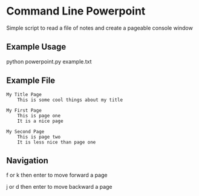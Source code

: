 # Command Line Powerpoint

Simple script to read a file of notes and create a pageable console window

## Example Usage
python powerpoint.py example.txt

## Example File

    My Title Page
	    This is some cool things about my title
	
	My First Page
		This is page one
		It is a nice page
	
	My Second Page
		This is page two
		It is less nice than page one

## Navigation
f or k then enter to move forward a page

j or d then enter to move backward a page